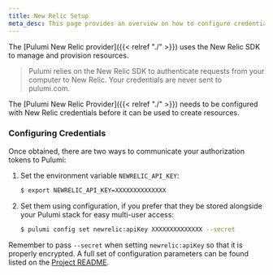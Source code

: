 ```yaml
---
title: New Relic Setup
meta_desc: This page provides an overview on how to configure credentials for the Pulumi New Relic Provider.
---
```


The [Pulumi New Relic provider]({{< relref "./" >}}) uses the New Relic SDK to manage and provision resources.

> Pulumi relies on the New Relic SDK to authenticate requests from your computer to New Relic. Your credentials are never sent
> to pulumi.com.

The [Pulumi New Relic Provider]({{< relref "./" >}}) needs to be configured with New Relic credentials
before it can be used to create resources.

### Configuring Credentials

Once obtained, there are two ways to communicate your authorization tokens to Pulumi:

1. Set the environment variable `NEWRELIC_API_KEY`:

    ```bash
    $ export NEWRELIC_API_KEY=XXXXXXXXXXXXXX
    ```

2. Set them using configuration, if you prefer that they be stored alongside your Pulumi stack for easy multi-user access:

    ```bash
    $ pulumi config set newrelic:apiKey XXXXXXXXXXXXXX --secret
    ```

Remember to pass `--secret` when setting `newrelic:apiKey` so that it is properly encrypted. A full set of configuration parameters
can be found listed on the [Project README](https://github.com/pulumi/pulumi-newrelic/blob/master/README.md).
